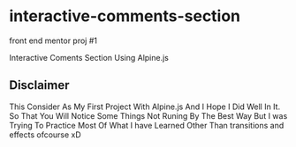 # interactive-comments-section
front end mentor proj #1

Interactive Coments Section Using Alpine.js 

## Disclaimer ##
This Consider As My First Project With Alpine.js And I Hope I Did Well In It. So That You Will Notice Some Things Not Runing By The Best Way But I was Trying To Practice Most Of What I have Learned Other Than transitions and effects ofcourse xD
